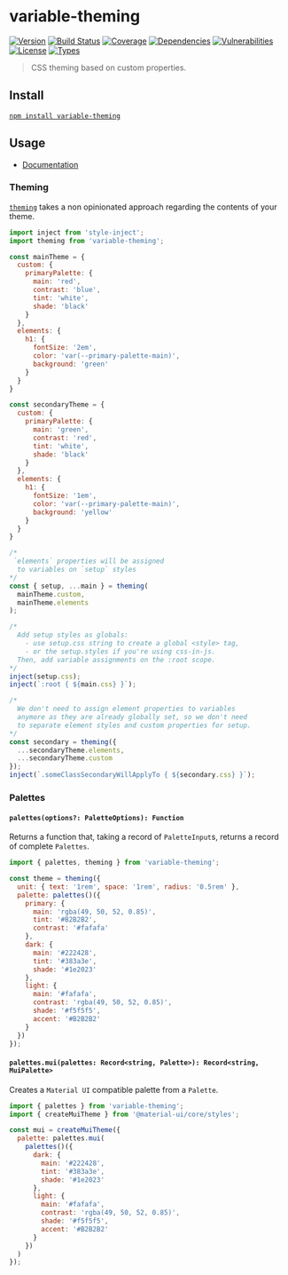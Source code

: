 # variable-theming

[![Version](https://img.shields.io/npm/v/variable-theming.svg)](https://www.npmjs.com/package/variable-theming)
[![Build Status](https://img.shields.io/travis/rafamel/armory/master.svg)](https://travis-ci.org/rafamel/armory)
[![Coverage](https://img.shields.io/coveralls/rafamel/armory/master.svg)](https://coveralls.io/github/rafamel/armory)
[![Dependencies](https://img.shields.io/david/rafamel/armory.svg?path=packages%2Fvariable-theming)](https://david-dm.org/rafamel/armory.svg?path=packages%2Fvariable-theming)
[![Vulnerabilities](https://img.shields.io/snyk/vulnerabilities/npm/variable-theming.svg)](https://snyk.io/test/npm/variable-theming)
[![License](https://img.shields.io/github/license/rafamel/armory.svg)](https://github.com/rafamel/armory/blob/master/LICENSE)
[![Types](https://img.shields.io/npm/types/variable-theming.svg)](https://www.npmjs.com/package/variable-theming)

> CSS theming based on custom properties.

## Install

[`npm install variable-theming`](https://www.npmjs.com/package/variable-theming)

## Usage

* [Documentation](https://rafamel.github.io/armory/variable-theming/globals.html)

### Theming

[`theming`](https://rafamel.github.io/armory/variable-theming/globals.html#theming) takes a non opinionated approach regarding the contents of your theme.

```javascript
import inject from 'style-inject';
import theming from 'variable-theming';

const mainTheme = {
  custom: {
    primaryPalette: {
      main: 'red',
      contrast: 'blue',
      tint: 'white',
      shade: 'black'
    }
  },
  elements: {
    h1: {
      fontSize: '2em',
      color: 'var(--primary-palette-main)',
      background: 'green'
    }
  }
}

const secondaryTheme = {
  custom: {
    primaryPalette: {
      main: 'green',
      contrast: 'red',
      tint: 'white',
      shade: 'black'
    }
  },
  elements: {
    h1: {
      fontSize: '1em',
      color: 'var(--primary-palette-main)',
      background: 'yellow'
    }
  }
}

/*
 `elements` properties will be assigned
  to variables on `setup` styles
*/
const { setup, ...main } = theming(
  mainTheme.custom,
  mainTheme.elements
);

/*
  Add setup styles as globals:
    - use setup.css string to create a global <style> tag,
    - or the setup.styles if you're using css-in-js.
  Then, add variable assignments on the :root scope.
*/
inject(setup.css);
inject(`:root { ${main.css} }`);

/*
  We don't need to assign element properties to variables
  anymore as they are already globally set, so we don't need
  to separate element styles and custom properties for setup.
*/
const secondary = theming({
  ...secondaryTheme.elements,
  ...secondaryTheme.custom
});
inject(`.someClassSecondaryWillApplyTo { ${secondary.css} }`);
```

### Palettes

#### `palettes(options?: PaletteOptions): Function`

Returns a function that, taking a record of `PaletteInput`s, returns a record of complete `Palettes`.

```javascript
import { palettes, theming } from 'variable-theming';

const theme = theming({
  unit: { text: '1rem', space: '1rem', radius: '0.5rem' },
  palette: palettes()({
    primary: { 
      main: 'rgba(49, 50, 52, 0.85)',
      tint: '#B2B2B2',
      contrast: '#fafafa'
    },
    dark: {
      main: '#222428',
      tint: '#383a3e',
      shade: '#1e2023' 
    },
    light: {
      main: '#fafafa',
      contrast: 'rgba(49, 50, 52, 0.85)',
      shade: '#f5f5f5',
      accent: '#B2B2B2'
    }
  })
});
```

#### `palettes.mui(palettes: Record<string, Palette>): Record<string, MuiPalette>`

Creates a `Material UI` compatible palette from a `Palette`.

```javascript
import { palettes } from 'variable-theming';
import { createMuiTheme } from '@material-ui/core/styles';

const mui = createMuiTheme({
  palette: palettes.mui(
    palettes()({
      dark: {
        main: '#222428',
        tint: '#383a3e',
        shade: '#1e2023' 
      },
      light: {
        main: '#fafafa',
        contrast: 'rgba(49, 50, 52, 0.85)',
        shade: '#f5f5f5',
        accent: '#B2B2B2'
      }
    })
  )
});
```
